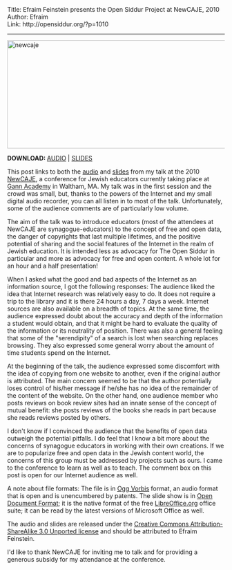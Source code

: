<html>
<head></head>
<body>
Title: Efraim Feinstein presents the Open Siddur Project at NewCAJE, 2010<br />
Author: Efraim<br />
Link: http://opensiddur.org/?p=1010
<p />
<hr />

<a href="https://opensiddur.org/wp-content/uploads/2010/08/newcaje.jpg"><img src="https://opensiddur.org/wp-content/uploads/2010/08/newcaje.jpg" alt="newcaje" width="751" height="250" class="aligncenter size-full wp-image-1027" /></a>

<strong>DOWNLOAD: </strong><a class="download" href="https://opensiddur.org/wp-content/uploads/2010/08/NewCAJE-Presentation.ogg">AUDIO</a> | <a class="download" href="https://opensiddur.org/wp-content/uploads/2010/08/NewCAJE-2010.odp">SLIDES</a>

This post links to both the <a class="download" href="https://opensiddur.org/wp-content/uploads/2010/08/NewCAJE-Presentation.ogg">audio</a> and <a class="download" href="https://opensiddur.org/wp-content/uploads/2010/08/NewCAJE-2010.odp">slides</a> from my talk at the 2010 <a href="http://newcaje.webnode.com/">NewCAJE</a>, a conference for Jewish educators currently taking place at <a href="http://www.gannacademy.org/">Gann Academy</a> in Waltham, MA.  My talk was in the first session and the crowd was small, but, thanks to the powers of the Internet and my small digital audio recorder, you can all listen in to most of the talk.  Unfortunately, some of the audience comments are of particularly low volume.

The aim of the talk was to introduce educators (most of the attendees at NewCAJE are synagogue-educators) to the concept of free and open data, the danger of copyrights that last multiple lifetimes, and the positive potential of sharing and the social features of the Internet in the realm of Jewish education.  It is intended less as advocacy for The Open Siddur in particular and more as advocacy for free and open content.  A whole lot for an hour and a half presentation!

When I asked what the good and bad aspects of the Internet as an information source, I got the following responses:  The audience liked the idea that Internet research was relatively easy to do.  It does not require a trip to the library and it is there 24 hours a day, 7 days a week.  Internet sources are also available on a breadth of topics.  At the same time, the audience expressed doubt about the accuracy and depth of the information a student would obtain, and that it might be hard to evaluate the quality of the information or its neutrality of position. There was also a general feeling that some of the "serendipity" of a search is lost when searching replaces browsing. They also expressed some general worry about the amount of time students spend on the Internet.

At the beginning of the talk, the audience expressed some discomfort with the idea of copying from one website to another, even if the original author is attributed.  The main concern seemed to be that the author potentially loses control of his/her message if he/she has no idea of the remainder of the content of the website.  On the other hand, one audience member who posts reviews on book review sites had an innate sense of the concept of mutual benefit: she posts reviews of the books she reads in part because she reads reviews posted by others.

I don't know if I convinced the audience that the benefits of open data outweigh the potential pitfalls.  I do feel that I know a bit more about the concerns of synagogue educators in working with their own creations.  If we are to popularize free and open data in the Jewish content world, the concerns of this group must be addressed by projects such as ours.  I came to the conference to learn as well as to teach.  The comment box on this post is open for our Internet audience as well.

A note about file formats: The file is in <a href="http://www.vorbis.com/">Ogg Vorbis</a> format, an audio format that is open and is unencumbered by patents. The slide show is in <a href="http://en.wikipedia.org/wiki/OpenDocument">Open Document Format</a>; it is the native format of the free <a href="http://www.libreoffice.org/download/">LibreOffice.org</a> office suite; it can be read by the latest versions of Microsoft Office as well.

The audio and slides are released under the <a href="http://www.creativecommons.org/licenses/by-sa/3.0">Creative Commons Attribution-ShareAlike 3.0 Unported license</a> and should be attributed to Efraim Feinstein.

I'd like to thank NewCAJE for inviting me to talk and for providing a generous subsidy for my attendance at the conference.
</body>
</html>